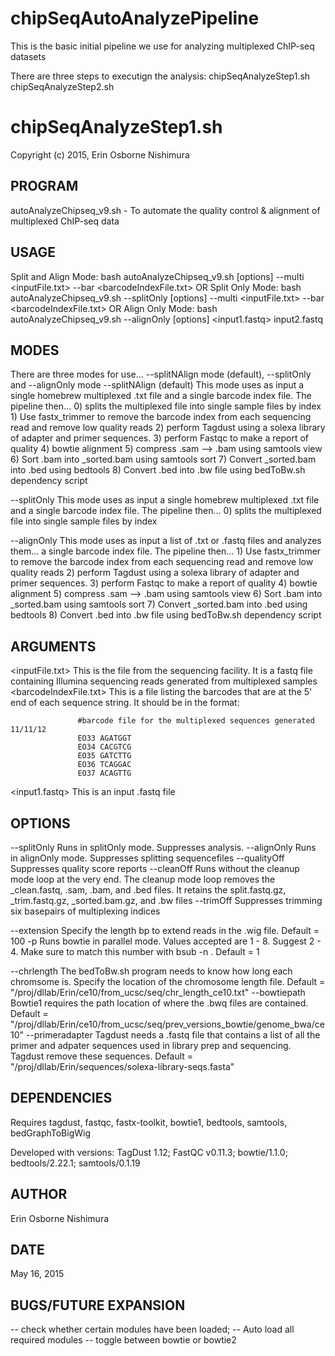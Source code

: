 # chipSeqAutoAnalyzePipeline

This is the basic initial pipeline we use for analyzing multiplexed ChIP-seq datasets

There are three steps to executign the analysis:
    chipSeqAnalyzeStep1.sh
    chipSeqAnalyzeStep2.sh


# chipSeqAnalyzeStep1.sh
  Copyright (c) 2015, Erin Osborne Nishimura

## PROGRAM
   autoAnalyzeChipseq_v9.sh - To automate the quality control & alignment of multiplexed ChIP-seq data


## USAGE
   Split and Align Mode:
       bash autoAnalyzeChipseq_v9.sh [options] --multi <inputFile.txt> --bar <barcodeIndexFile.txt>
   OR
   Split Only Mode:
       bash autoAnalyzeChipseq_v9.sh --splitOnly [options] --multi <inputFile.txt> --bar <barcodeIndexFile.txt>
   OR
   Align Only Mode:
       bash autoAnalyzeChipseq_v9.sh --alignOnly [options] <input1.fastq> input2.fastq


## MODES
   There are three modes for use... --splitNAlign mode (default), --splitOnly and --alignOnly mode
   --splitNAlign (default)      This mode uses as input a single homebrew multiplexed .txt file and
                               a single barcode index file. The pipeline then...
                                   0) splits the multiplexed file into single sample files by index
                                   1) Use fastx_trimmer to remove the barcode index from each sequencing read and remove low quality reads
                                   2) perform Tagdust using a solexa library of adapter and primer sequences.
                                   3) perform Fastqc to make a report of quality
                                   4) bowtie alignment
                                   5) compress .sam --> .bam using samtools view
                                   6) Sort .bam into \_sorted.bam using samtools sort
                                   7) Convert \_sorted.bam into .bed using bedtools
                                   8) Convert .bed into .bw file using bedToBw.sh dependency script
    
   --splitOnly                 This mode uses as input a single homebrew multiplexed .txt file and
                               a single barcode index file. The pipeline then...
                                   0) splits the multiplexed file into single sample files by index

   --alignOnly                  This mode uses as input a list of .txt or .fastq files and analyzes them...
                               a single barcode index file. The pipeline then...
                                   1) Use fastx_trimmer to remove the barcode index from each sequencing read and remove low quality reads
                                   2) perform Tagdust using a solexa library of adapter and primer sequences.
                                   3) perform Fastqc to make a report of quality
                                   4) bowtie alignment
                                   5) compress .sam --> .bam using samtools view
                                   6) Sort .bam into \_sorted.bam using samtools sort
                                   7) Convert \_sorted.bam into .bed using bedtools
                                   8) Convert .bed into .bw file using bedToBw.sh dependency script


## ARGUMENTS
   <inputFile.txt>           This is the file from the sequencing facility. It is a fastq file containing Illumina sequencing reads generated from multiplexed samples
   <barcodeIndexFile.txt>    This is a file listing the barcodes that are at the 5' end of each sequence string.  It should be in the format:

                   #barcode file for the multiplexed sequences generated 11/11/12
                   EO33	AGATGGT
                   EO34	CACGTCG
                   EO35	GATCTTG
                   EO36	TCAGGAC
                   EO37	ACAGTTG
   <input1.fastq>          This is an input .fastq file 


## OPTIONS

   --splitOnly                 Runs in splitOnly mode. Suppresses analysis.
   --alignOnly                 Runs in alignOnly mode. Suppresses splitting sequencefiles
   --qualityOff                Suppresses quality score reports
   --cleanOff                  Runs without the cleanup mode loop at the very end. The cleanup mode loop removes the \_clean.fastq, .sam, .bam, and .bed files.
                                 It retains the split.fastq.gz, \_trim.fastq.gz, \_sorted.bam.gz, and .bw files
   --trimOff                   Suppresses trimming six basepairs of multiplexing indices

   --extension <n>             Specify the length bp to extend reads in the .wig file. Default = 100
   -p <n>                      Runs bowtie in parallel mode. Values accepted are 1 - 8. Suggest 2 - 4. Make sure to match this number with bsub -n <n>. Default = 1

   --chrlength                 The bedToBw.sh program needs to know how long each chromsome is. Specify the location of the chromosome length file. Default =
                                       "/proj/dllab/Erin/ce10/from_ucsc/seq/chr_length_ce10.txt"
   --bowtiepath                Bowtie1 requires the path location of where the .bwq files are contained. Default =
                                       "/proj/dllab/Erin/ce10/from_ucsc/seq/prev_versions_bowtie/genome_bwa/ce10"
   --primeradapter             Tagdust needs a .fastq file that contains a list of all the primer and adpater sequences used in library prep and sequencing. Tagdust
                                 remove these sequences. Default =
                                       "/proj/dllab/Erin/sequences/solexa-library-seqs.fasta"
   

## DEPENDENCIES
   Requires tagdust, fastqc, fastx-toolkit, bowtie1, bedtools, samtools, bedGraphToBigWig

   Developed with versions: TagDust 1.12; FastQC v0.11.3; bowtie/1.1.0; bedtools/2.22.1; samtools/0.1.19 


## AUTHOR
   Erin Osborne Nishimura


## DATE
   May 16, 2015

## BUGS/FUTURE EXPANSION
   -- check whether certain modules have been loaded;
   -- Auto load all required modules
   -- toggle between bowtie or bowtie2